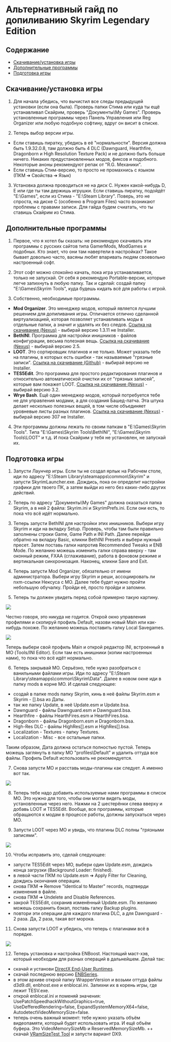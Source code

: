 # Альтернативный гайд по допиливанию Skyrim Legendary Edition

## Содержание
+ [Скачивание/установка игры](#DownloadInstall)
+ [Дополнительные программы](#SkyrimTools)
+ [Подготовка игры](#Preparation)

## <a name="DownloadInstall"></a> Скачивание/установка игры

1) Для начала убедись, что вычистил все следы предыдущей установки (если она была). Проверь папки Стима или куда ты ещё устанавливал Скайрим, проверь "Документы\My Games". Проверь установленные программы через Панель Управления или Reg Organizer или любую подобную софтину, вдруг он висит в списке.

2) Теперь выбор версии игры.
+ Если ставишь пиратку, убедись в её "нормальности". Версия должна быть 1.9.32.0.8, там должно быть 4 DLC (Dawnguard, Hearthfire, Dragonborn и High Resolution Texture Pack) и не должно быть больше ничего. Никаких предустановленных модов, фиксов и подобного. Некоторые аноны рекомендуют репак от "R.G. Механики".
+ Если ставишь Стим-версию, то просто не промахнись с языком (ПКМ ➔ Свойства ➔ Язык)

3) Установка должна проводиться не на диск C. Нужен какой-нибудь D, E или где ты там держишь игрушки. Если ставишь пиратку, подойдёт "E:\Games", если из Стима - "E:\Steam Library". Поверь, это не спроста, на диске C (особенно в Program Files) часто возникают проблемы с правами записи. Для гайда будем счиатать, что ты ставишь Скайрим из Стима.

## <a name="SkyrimTools"></a> Дополнительные программы

1) Первое, что я хотел бы сказать: не рекомендую скачивать эти программы с русских сайтов типа GamerMods, ModGames и подобных. Кто знает, что они там навертели в настройках? Такое бывает довольно часто, васяны любят впаривать людям своевольно настроенный софт.

2) Этот софт можно спокойно качать, пока игра устанавливается, только не запускай. От себя я рекомендую Portable-версии, которые легче запихнуть в любую папку. Так и сделай: создай папку "E:\Games\Skyrim Tools", куда будешь кидать всё для работы с игрой.

3) Собственно, необходимые программы.
+ **Mod Organizer**. Это менеджер модов, который является лучшим решением для допиливания игры. Отличается отлично сделанной виртуализацией, которая позволяет устанавливать моды в отдельные папки, а значит и удалять их без следов. [Ссылка на скачивание (Nexus)](http://www.nexusmods.com/skyrim/mods/1334/?tab=2&navtag=http%3A%2F%2Fwww.nexusmods.com%2Fskyrim%2Fajax%2Fmodfiles%2F%3Fid%3D1334&pUp=1) - выбирай версию 1.3.11 не Installer.
+ **BethINI**. Программа для настройки инишников - файлов конфигурации, весьма полезная вещь. [Ссылка на скачивание (Nexus)](http://www.nexusmods.com/skyrim/mods/69787/?tab=2&navtag=http%3A%2F%2Fwww.nexusmods.com%2Fskyrim%2Fajax%2Fmodfiles%2F%3Fid%3D69787&pUp=1) - выбирай версию 2.5.
+ **LOOT**. Это сортировщик плагинов и не только. Может указать тебе на плагины, в которых есть ошибки - так называемые "грязные записи". [Ссылка на скачивание (Github)](https://github.com/loot/loot/releases/latest) - выбирай версию не Installer.
+ **TES5Edit**. Это программа для простого редактирования плагинов и относительно автоматической очистки их от "грязных записей", которые вам покажет LOOT. [Ссылка на скачивание (Nexus)](http://www.nexusmods.com/skyrim/mods/25859/?tab=2&navtag=http%3A%2F%2Fwww.nexusmods.com%2Fskyrim%2Fajax%2Fmodfiles%2F%3Fid%3D25859&pUp=1) - выбирай версию 3.2.
+ **Wrye Bash**. Ещё один менеджер модов, который потребуется тебе не для управления модами, а для создания Башед-патча. Эта штука делает несколько полезных вещей, в том числе объединяет уровневые листы разных плагинов. [Ссылка на скачивание (Nexus)](http://www.nexusmods.com/skyrim/mods/1840/?tab=2&navtag=http%3A%2F%2Fwww.nexusmods.com%2Fskyrim%2Fajax%2Fmodfiles%2F%3Fid%3D1840&pUp=1) - выбирай версию 307 не Installer.

4) Эти программы должны лежать по своим папкам в "E:\Games\Skyrim Tools". Типа "E:\Games\Skyrim Tools\BethINI", "E:\Games\Skyrim Tools\LOOT" и т.д. И пока Скайрим у тебя не установлен, не запускай их.

## <a name="Preparation"></a> Подготовка игры

1) Запусти Лаунчер игры. Если ты не создал ярлык на Рабочем столе, иди по адресу "E:\Steam Library\steamapps\common\Skyrim" и запусти SkyrimLauncher.exe. Дождись, пока он определит настройки графики для твоего ПК, а затем выйди из него без каких-либо других действий.

2) Теперь по адресу "Документы\My Games" должна оказаться папка Skyrim, а в ней 2 файла: Skyrim.ini и SkyrimPrefs.ini. Если они есть, то пока что всё идёт нормально.

3) Теперь запусти BethINI для настройки этих инишников. Выбери игру Skyrim и иди на вкладку Setup. Проверь, чтобы там были правильно заполнены строки Game, Game Path и INI Path. Далее перейди обратно на вкладку Basic, кликни BethINI Presets и выбери нужный пресет. Затем поставь галки напротив Recommended Tweaks и ENB Mode. По желанию можешь изменить галки справа вверху - там оконный режим, FXAA (сглаживание), работа в фоновом режиме и вертикальная синхронизация. Наконец, кликни Save and Exit.

4) Теперь запусти Mod Organizer, обязательно от имени администратора. Выбери игру Skyrim и реши, ассоциировать ли nxm-ссылки Нексуса с МО. Далее тебе будет нужно пройти небольшую обучалку. Пройди её, просто пройди и запомни. 

5) Теперь ты должен увидеть перед собой примерно такую картину.

![](http://i.imgur.com/s57RUWb.png)

Честно говоря, это никуда не годится. Открой окно управления профилями и скопируй профиль Default, назови новый Main или как-нибудь похоже. По желанию можешь поставить галку Local Savegames.

![](http://i.imgur.com/76Nhs2L.png)

Теперь выбери свой профиль Main и открой редактор INI, встроенный в МО (Tools/INI Editor). Если там есть инишники (копии настроенных нами), то пока что всё идёт нормально.

6) Теперь закрывай МО. Серьёзно, тебе нужо разобраться с ванильными файлами игры. Иди по адресу "E:\Steam Library\steamapps\common\Skyrim\Data". Далее в новом окне иди в папку mods в корне МО. И сделай следующее:
+ создай в папке mods папку Skyrim, кинь в неё файлы Skyrim.esm и Skyrim - [].bsa из Даты.
+ так же папку Update, в неё Update.esm и Update.bsa.
+ Dawnguard - файлы Dawnguard.esm и Dawnguard.bsa.
+ Hearthfire - файлы HearthFires.esm и HearthFires.bsa.
+ Dragonborn - файлы Dragonborn.esm и Dragonborn.bsa.
+ High-Res DLC - файлы HighRes[].esm и HighRes[].bsa.
+ Localization - Textures - папку Textures.
+ Localization - Misc - все остальные папки.

Таким образом, Дата должна остаться полностью пустой. Теперь можешь заглянуть в папку МО "profiles\Default" и удалить оттуда все файлы. Профиль Default использовать не рекомендуется.

7) Снова запусти МО и расставь моды-плагины как следует. А именно вот так.

![](http://i.imgur.com/pslgjne.png)

8) Теперь тебе надо добавить используемые нами программы в список МО. Это нужно для того, чтобы они могли видеть моды, установленные через него. Нажми на 2 шестерёнки слева вверху и добавь LOOT и TES5Edit. Вообще, все программы, которые обращаются к модам в процессе работы, должны запускаться через МО.

9) Запусти LOOT через МО и увидь, что плагины DLC полны "грязными записями".

![](http://i.imgur.com/0vImgFA.png)

10) Чтобы исправить это, сделай следующее:
+ запусти TES5Edit через МО, выбери один Update.esm, дождись конца загрузки (Background Loader: finished).
+ в левой части ПКМ по Update.esm ➔ Apply Filter for Cleaning, дождись окончания операции.
+ снова ПКМ ➔ Remove "Identical to Master" records, подтверди изменения в файле.
+ снова ПКМ ➔ Undelete and Disable References.
+ закрой TES5Edit, сохранив изменённый Update.esm. По желанию можешь сохранить бэкап, поставь галку Backup plugins.
+ повтори эти операции для каждого плагина DLC, а для Dawnguard - 2 раза. Да, 2 раза, такая вот морока.

11) Снова запусти LOOT и убедись, что теперь с плагинами всё в порядке.

![](http://i.imgur.com/SEESmwV.png)

12) Теперь установка и настройка ENBoost. Настоящий маст-хэв, который необходим для разных операций в дальнейшем. Делай так:
+ скачай и установи [DirectX End-User Runtimes](https://www.microsoft.com/en-us/download/details.aspx?id=8109).
+ скачай последнюю версию [ENBSeries](http://enbdev.com/download_mod_tesskyrim.html).
+ в этом архиве открой папку WrapperVersion и возьми оттуда файлы d3d9.dll, enbhost.exe и enblocal.ini. Запихни их в корень игры, где лежит TESV.exe.
+ открой enblocal.ini и поменяй значения: UsePatchSpeedhackWithoutGraphics=true, UseDefferedRendering=false, ExpandSystemMemoryX64=false, AutodetectVideoMemorySize=false.
+ теперь очень важный момент: тебе нужно указать объём видеопамяти, который будет использовать игра. И ещё объём буфера. Это VideoMemorySizeMb и ReservedMemorySizeMb.
++ скачай [VRamSizeTest Tool](http://enbdev.com/download_vramsizetest.htm) и запусти вариант DX9.
